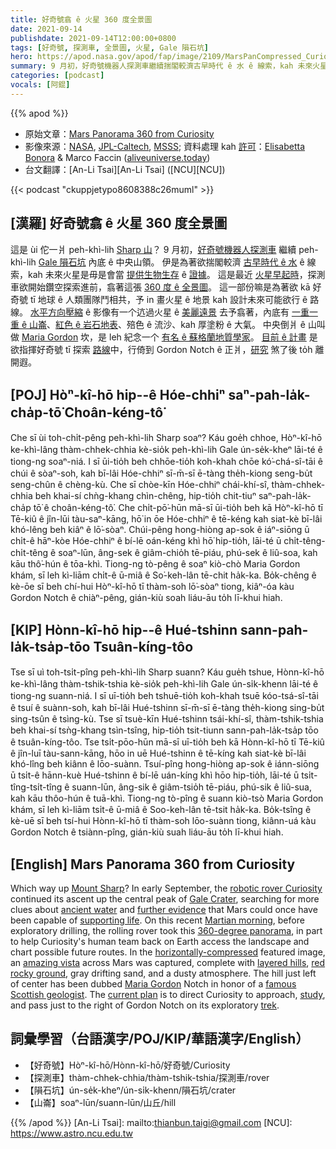 ```yaml
---
title: 好奇號翕 ê 火星 360 度全景圖
date: 2021-09-14
publishdate: 2021-09-14T12:00:00+0800
tags: [好奇號, 探測車, 全景圖, 火星, Gale 隕石坑]
hero: https://apod.nasa.gov/apod/fap/image/2109/MarsPanCompressed_Curiosity_1080.jpg
summary: 9 月初，好奇號機器人探測車繼續揣閣較濟古早時代 ê 水 ê 線索，kah 未來火星是毋是會當提供生物生存 ê 證據。
categories: [podcast]
vocals: [阿錕]
---
```


{{% apod %}}

- 原始文章：[Mars Panorama 360 from Curiosity](https://apod.nasa.gov/apod/ap210914.html)
- 影像來源：[NASA](http://www.nasa.gov/), [JPL-Caltech](http://www.jpl.nasa.gov/), [MSSS](http://www.msss.com/); 資料處理 kah [許可](https://creativecommons.org/licenses/by-nc-nd/2.0/)：[Elisabetta Bonora](https://twitter.com/EliBonora) & Marco Faccin ([aliveuniverse.today](https://aliveuniverse.today/))
- 台文翻譯：[An-Li Tsai][An-Li Tsai] ([NCU][NCU])

{{< podcast "ckuppjetypo8608388c26muml" >}}

## [漢羅] 好奇號翕 ê 火星 360 度全景圖
這是 ùi 佗一爿 peh-khì-lih [Sharp 山][Mount Sharp]？
9 月初，[好奇號機器人探測車][robotic rover Curiosity] 繼續 peh-khì-lih [Gale 隕石坑][Gale Crater] 內底 ê 中央山領。
伊是為著欲揣閣較濟 [古早時代 ê 水][ancient water] ê 線索，kah 未來火星是毋是會當 [提供生物生存][supporting life] ê [證據][further evidence]。
這是最近 [火星早起時][Martian morning]，探測車欲開始鑽空探索進前，翕著這張 [360 度 ê 全景圖][360-degree panorama]。
這一部份嘛是為著欲 kā 好奇號 tī 地球 ê 人類團隊鬥相共，予 in 畫火星 ê 地景 kah 設計未來可能欲行 ê 路線。
[水平方向壓縮][horizontally-compressed] ê 影像有一个迒過火星 ê [美麗遠景][amazing vista] 去予翕著，內底有 [一重一重 ê 山崙][layered hills]、[紅色 ê 岩石地表][red rocky ground]、殕色 ê 流沙、kah 厚塗粉 ê 大氣。
中央倒爿 ê 山叫做 [Maria Gordon][Maria Gordon] 坎，是 leh 紀念一个 [有名 ê 蘇格蘭地質學家][famous Scottish geologist]。
[目前 ê 計畫][current plan] 是欲指揮好奇號 tī 探索 [路線][trek]中，行倚到 Gordon Notch ê 正爿，[研究][study] 煞了後 to̍h 離開遐。

## [POJ] Hòⁿ-kî-hō hip--ê Hóe-chhiⁿ saⁿ-pah-la̍k-cha̍p-tō͘ Choân-kéng-tô͘
Che sī ùi toh-chi̍t-pêng peh-khì-lih Sharp soaⁿ?
Káu goe̍h chhoe, Hòⁿ-kî-hō ke-khì-lâng thàm-chhek-chhia kè-sio̍k peh-khì-lih Gale ún-se̍k-kheⁿ lāi-té ê tiong-ng soaⁿ-niá.
I sī ūi-tio̍h beh chhōe-tio̍h koh-khah chōe kó͘-chá-sî-tāi ê chúi ê sòaⁿ-soh, kah bī-lâi Hóe-chhiⁿ sī-m̄-sī ē-tàng the̍h-kiong seng-bu̍t seng-chûn ê chèng-kù.
Che sī chòe-kīn Hóe-chhiⁿ chái-khí-sî, thàm-chhek-chhia beh khai-sí chǹg-khang chìn-chêng, hip-tio̍h chit-tiuⁿ saⁿ-pah-la̍k-cha̍p tō͘ ê choân-kéng-tô͘.
Che chi̍t-pō͘-hūn mā-sī ūi-tio̍h beh kā Hòⁿ-kî-hō tī Tē-kiû ê jîn-lūi tàu-saⁿ-kāng, hō͘ in ōe Hóe-chhiⁿ ê tē-kéng kah siat-kè bī-lâi khó-lêng beh kiâⁿ ê lō͘-sòaⁿ.
Chúi-pêng hong-hiòng ap-sok ê iáⁿ-siōng ū chi̍t-ê hāⁿ-kòe Hóe-chhiⁿ ê bí-lē oán-kéng khì hō͘ hip-tio̍h, lāi-té ū chi̍t-têng-chi̍t-têng ê soaⁿ-lūn, âng-sek ê giâm-chio̍h tē-piáu, phú-sek ê liû-soa, kah kāu thô͘-hún ê tōa-khì.
Tiong-ng tò-pêng ê soaⁿ kiò-chò Maria Gordon khám, sī leh kì-liām chi̍t-ê ū-miâ ê So͘-keh-lân tē-chit ha̍k-ka.
Bo̍k-chêng ê kè-ōe sī beh chí-hui Hòⁿ-kî-hō tī thàm-soh lō͘-sòaⁿ tiong, kiâⁿ-óa kàu Gordon Notch ê chiàⁿ-pêng, gián-kiù soah liáu-āu to̍h lī-khui hiah.

## [KIP] Hònn-kî-hō hip--ê Hué-tshinn sann-pah-la̍k-tsa̍p-tōo Tsuân-kíng-tôo
Tse sī uì toh-tsi̍t-pîng peh-khì-lih Sharp suann?
Káu gue̍h tshue, Hònn-kî-hō ke-khì-lâng thàm-tshik-tshia kè-sio̍k peh-khì-lih Gale ún-si̍k-khenn lāi-té ê tiong-ng suann-niá.
I sī uī-tio̍h beh tshuē-tio̍h koh-khah tsuē kóo-tsá-sî-tāi ê tsuí ê suànn-soh, kah bī-lâi Hué-tshinn sī-m̄-sī ē-tàng the̍h-kiong sing-bu̍t sing-tsûn ê tsìng-kù.
Tse sī tsuè-kīn Hué-tshinn tsái-khí-sî, thàm-tshik-tshia beh khai-sí tsǹg-khang tsìn-tsîng, hip-tio̍h tsit-tiunn sann-pah-la̍k-tsa̍p tōo ê tsuân-kíng-tôo.
Tse tsi̍t-pōo-hūn mā-sī uī-tio̍h beh kā Hònn-kî-hō tī Tē-kiû ê jîn-luī tàu-sann-kāng, hōo in uē Hué-tshinn ê tē-kíng kah siat-kè bī-lâi khó-lîng beh kiânn ê lōo-suànn.
Tsuí-pîng hong-hiòng ap-sok ê iánn-siōng ū tsi̍t-ê hānn-kuè Hué-tshinn ê bí-lē uán-kíng khì hōo hip-tio̍h, lāi-té ū tsi̍t-tîng-tsi̍t-tîng ê suann-lūn, âng-sik ê giâm-tsio̍h tē-piáu, phú-sik ê liû-sua, kah kāu thôo-hún ê tuā-khì.
Tiong-ng tò-pîng ê suann kiò-tsò Maria Gordon khám, sī leh kì-liām tsi̍t-ê ū-miâ ê Soo-keh-lân tē-tsit ha̍k-ka.
Bo̍k-tsîng ê kè-uē sī beh tsí-hui Hònn-kî-hō tī thàm-soh lōo-suànn tiong, kiânn-uá kàu Gordon Notch ê tsiànn-pîng, gián-kiù suah liáu-āu to̍h lī-khui hiah.

## [English] Mars Panorama 360 from Curiosity
Which way up [Mount Sharp][Mount Sharp]?
In early September, the [robotic rover Curiosity][robotic rover Curiosity] continued its ascent up the central peak of [Gale Crater][Gale Crater], searching for more clues about [ancient water][ancient water] and [further evidence][further evidence] that Mars could once have been capable of [supporting life][supporting life].
On this recent [Martian morning][Martian morning], before exploratory drilling, the rolling rover took this [360-degree panorama][360-degree panorama], in part to help Curiosity's human team back on Earth access the landscape and chart possible future routes.
In the [horizontally-compressed][horizontally-compressed] featured image, an [amazing vista][amazing vista] across Mars was captured, complete with [layered hills][layered hills], [red rocky ground][red rocky ground], gray drifting sand, and a dusty atmosphere.
The hill just left of center has been dubbed [Maria Gordon][Maria Gordon] Notch in honor of a [famous Scottish geologist][famous Scottish geologist].
The [current plan][current plan] is to direct Curiosity to approach, [study][study], and pass just to the right of Gordon Notch on its exploratory [trek][trek].


## 詞彙學習（台語漢字/POJ/KIP/華語漢字/English）
- 【好奇號】Hòⁿ-kî-hō/Hònn-kî-hō/好奇號/Curiosity
- 【探測車】thàm-chhek-chhia/thàm-tshik-tshia/探測車/rover
- 【隕石坑】ún-se̍k-kheⁿ/ún-si̍k-khenn/隕石坑/crater
- 【山崙】soaⁿ-lūn/suann-lūn/山丘/hill

{{% /apod %}}
[An-Li Tsai]: mailto:thianbun.taigi@gmail.com
[NCU]: https://www.astro.ncu.edu.tw

[Mount Sharp]:https://en.wikipedia.org/wiki/Mount_Sharp
[robotic rover Curiosity]:https://mars.nasa.gov/msl/home/
[Gale Crater]:https://apod.nasa.gov/apod/ap110729.html
[ancient water]:https://www.jpl.nasa.gov/news/nasas-curiosity-rover-finds-an-ancient-oasis-on-mars
[further evidence]:https://mars.nasa.gov/msl/mission/science/objectives/
[supporting life]:https://www.jpl.nasa.gov/news/signs-of-life-on-mars-nasas-perseverance-rover-begins-the-hunt
[Martian morning]:https://solarsystem.nasa.gov/planets/mars/overview/
[360-degree panorama]:https://youtu.be/PTBEzovhQ-c
[horizontally-compressed]:https://i.pinimg.com/236x/68/39/3f/68393f3ed2ce3ab1aa221497496fb290.jpg
[amazing vista]:https://www.flickr.com/photos/lunexit/51433883745/in/pool-apods/
[layered hills]:https://apod.nasa.gov/apod/ap161005.html
[red rocky ground]:https://apod.nasa.gov/apod/ap080615.html
[Maria Gordon]:https://mars.nasa.gov/msl/mission-updates/9025/sols-3224-3225-introducing-maria-gordon/
[famous Scottish geologist]:https://en.wikipedia.org/wiki/Maria_Gordon
[current plan]:https://mars.nasa.gov/msl/mission-updates/
[study]:https://mars.nasa.gov/msl/mission-updates/9028/sols-3228-3231-try-this-again/
[trek]:https://trek.nasa.gov/mars/
